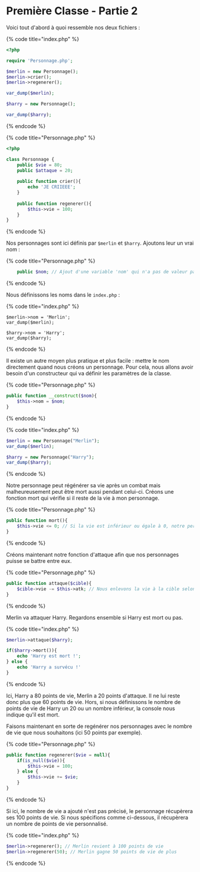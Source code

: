 # Première Classe - Partie 2

Voici tout d'abord à quoi ressemble nos deux fichiers :&#x20;

{% code title="index.php" %}
```php
<?php

require 'Personnage.php';

$merlin = new Personnage();
$merlin->crier();
$merlin->regenerer();

var_dump($merlin);

$harry = new Personnage();

var_dump($harry);
```
{% endcode %}

{% code title="Personnage.php" %}
```php
<?php

class Personnage {
    public $vie = 80;
    public $attaque = 20;
    
    public function crier(){
        echo 'JE CRIIEEE';
    }
    
    public function regenerer(){
        $this->vie = 100;
    }
}
```
{% endcode %}



Nos personnages sont ici définis par `$merlin` et `$harry`. Ajoutons leur un vrai nom :&#x20;

{% code title="Personnage.php" %}
```php
    public $nom; // Ajout d'une variable 'nom' qui n'a pas de valeur par défaut
```
{% endcode %}

Nous définissons les noms dans le `index.php` :&#x20;

{% code title="index.php" %}
```parigp
$merlin->nom = 'Merlin';
var_dump($merlin);

$harry->nom = 'Harry';
var_dump($harry);
```
{% endcode %}

Il existe un autre moyen plus pratique et plus facile : mettre le nom directement quand nous créons un personnage. Pour cela, nous allons avoir besoin d'un constructeur qui va définir les paramètres de la classe.

{% code title="Personnage.php" %}
```php
public function __construct($nom){
    $this->nom = $nom;
}
```
{% endcode %}

{% code title="index.php" %}
```php
$merlin = new Personnage("Merlin");
var_dump($merlin);

$harry = new Personnage("Harry");
var_dump($harry);
```
{% endcode %}

Notre personnage peut régénérer sa vie après un combat mais malheureusement peut être mort aussi pendant celui-ci. Créons une fonction mort qui vérifie si il reste de la vie à mon personnage.

{% code title="Personnage.php" %}
```php
public function mort(){
    $this->vie <= 0; // Si la vie est inférieur ou égale à 0, notre personnage est mort
}
```
{% endcode %}

Créons maintenant notre fonction d'attaque afin que nos personnages puisse se battre entre eux.&#x20;

{% code title="Personnage.php" %}
```php
public function attaque($cible){
    $cible->vie -= $this->atk; // Nous enlevons la vie à la cible selon le nombre de points d'attaques du personnage ($this)
}
```
{% endcode %}

Merlin va attaquer Harry. Regardons ensemble si Harry est mort ou pas.

{% code title="index.php" %}
```php
$merlin->attaque($harry);

if($harry->mort()){
    echo 'Harry est mort !';
} else {
    echo 'Harry a survécu !'
}
```
{% endcode %}

Ici, Harry a 80 points de vie, Merlin a 20 points d'attaque. Il ne lui reste donc plus que 60 points de vie. Hors, si nous définissons le nombre de points de vie de Harry un 20 ou un nombre inférieur, la console nous indique qu'il est mort.



Faisons maintenant en sorte de regénérer nos personnages avec le nombre de vie que nous souhaitons (ici 50 points par exemple).

{% code title="Personnage.php" %}
```php
public function regenerer($vie = null){
    if(is_null($vie)){
        $this->vie = 100;
    } else {
        $this->vie += $vie;
    }
}
```
{% endcode %}

Si ici, le nombre de vie a ajouté n'est pas précisé, le personnage récupèrera ses 100 points de vie. Si nous spécifions comme ci-dessous, il récupèrera un nombre de points de vie personnalisé.

{% code title="index.php" %}
```php
$merlin->regenerer(); // Merlin revient à 100 points de vie
$merlin->regenerer(50); // Merlin gagne 50 points de vie de plus
```
{% endcode %}
